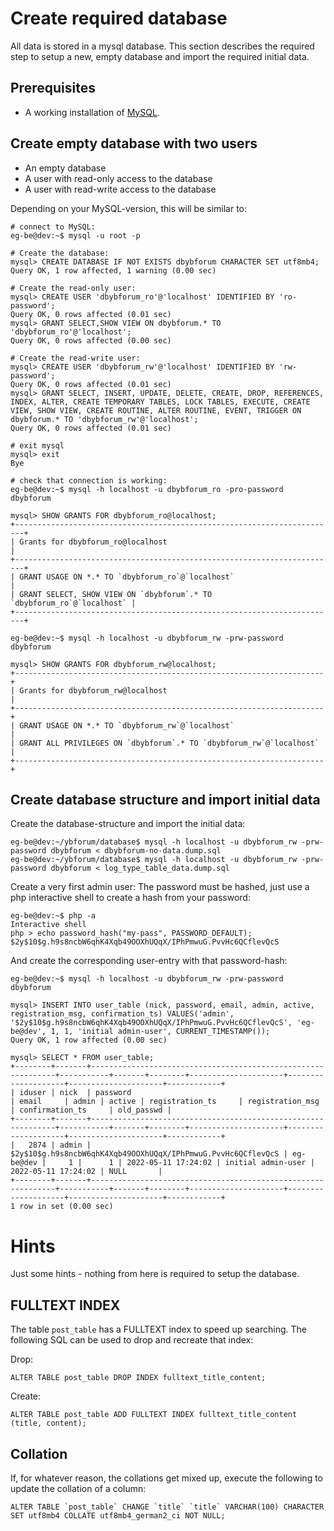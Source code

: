 # Create required database
All data is stored in a mysql database. This section describes the required step to setup a new, empty database and import the required initial data.

## Prerequisites
- A working installation of [MySQL](https://www.mysql.com).

## Create empty database with two users
- An empty database
- A user with read-only access to the database
- A user with read-write access to the database

Depending on your MySQL-version, this will be similar to:
```
# connect to MySQL:
eg-be@dev:~$ mysql -u root -p

# Create the database:
mysql> CREATE DATABASE IF NOT EXISTS dbybforum CHARACTER SET utf8mb4;
Query OK, 1 row affected, 1 warning (0.00 sec)

# Create the read-only user:
mysql> CREATE USER 'dbybforum_ro'@'localhost' IDENTIFIED BY 'ro-password';
Query OK, 0 rows affected (0.01 sec)
mysql> GRANT SELECT,SHOW VIEW ON dbybforum.* TO 'dbybforum_ro'@'localhost';
Query OK, 0 rows affected (0.00 sec)

# Create the read-write user:
mysql> CREATE USER 'dbybforum_rw'@'localhost' IDENTIFIED BY 'rw-password';
Query OK, 0 rows affected (0.01 sec)
mysql> GRANT SELECT, INSERT, UPDATE, DELETE, CREATE, DROP, REFERENCES, INDEX, ALTER, CREATE TEMPORARY TABLES, LOCK TABLES, EXECUTE, CREATE VIEW, SHOW VIEW, CREATE ROUTINE, ALTER ROUTINE, EVENT, TRIGGER ON dbybforum.* TO 'dbybforum_rw'@'localhost';
Query OK, 0 rows affected (0.01 sec)

# exit mysql
mysql> exit
Bye

# check that connection is working:
eg-be@dev:~$ mysql -h localhost -u dbybforum_ro -pro-password dbybforum

mysql> SHOW GRANTS FOR dbybforum_ro@localhost;
+------------------------------------------------------------------------+
| Grants for dbybforum_ro@localhost                                      |
+------------------------------------------------------------------------+
| GRANT USAGE ON *.* TO `dbybforum_ro`@`localhost`                       |
| GRANT SELECT, SHOW VIEW ON `dbybforum`.* TO `dbybforum_ro`@`localhost` |
+------------------------------------------------------------------------+

eg-be@dev:~$ mysql -h localhost -u dbybforum_rw -prw-password dbybforum

mysql> SHOW GRANTS FOR dbybforum_rw@localhost;
+---------------------------------------------------------------------+
| Grants for dbybforum_rw@localhost                                   |
+---------------------------------------------------------------------+
| GRANT USAGE ON *.* TO `dbybforum_rw`@`localhost`                    |
| GRANT ALL PRIVILEGES ON `dbybforum`.* TO `dbybforum_rw`@`localhost` |
+---------------------------------------------------------------------+
```

## Create database structure and import initial data
Create the database-structure and import the initial data:
```
eg-be@dev:~/ybforum/database$ mysql -h localhost -u dbybforum_rw -prw-password dbybforum < dbybforum-no-data.dump.sql 
eg-be@dev:~/ybforum/database$ mysql -h localhost -u dbybforum_rw -prw-password dbybforum < log_type_table_data.dump.sql 
```

Create a very first admin user:
The password must be hashed, just use a php interactive shell to create a hash from your password:
```
eg-be@dev:~$ php -a
Interactive shell
php > echo password_hash("my-pass", PASSWORD_DEFAULT);
$2y$10$g.h9s8ncbW6qhK4Xqb49OOXhUQqX/IPhPmwuG.PvvHc6QCflevQcS
```
And create the corresponding user-entry with that password-hash:
```
eg-be@dev:~$ mysql -h localhost -u dbybforum_rw -prw-password dbybforum

mysql> INSERT INTO user_table (nick, password, email, admin, active, registration_msg, confirmation_ts) VALUES('admin', '$2y$10$g.h9s8ncbW6qhK4Xqb49OOXhUQqX/IPhPmwuG.PvvHc6QCflevQcS', 'eg-be@dev', 1, 1, 'initial admin-user', CURRENT_TIMESTAMP());
Query OK, 1 row affected (0.00 sec)

mysql> SELECT * FROM user_table;
+--------+-------+--------------------------------------------------------------+-----------+-------+--------+---------------------+--------------------+---------------------+------------+
| iduser | nick  | password                                                     | email     | admin | active | registration_ts     | registration_msg   | confirmation_ts     | old_passwd |
+--------+-------+--------------------------------------------------------------+-----------+-------+--------+---------------------+--------------------+---------------------+------------+
|   2874 | admin | $2y$10$g.h9s8ncbW6qhK4Xqb49OOXhUQqX/IPhPmwuG.PvvHc6QCflevQcS | eg-be@dev |     1 |      1 | 2022-05-11 17:24:02 | initial admin-user | 2022-05-11 17:24:02 | NULL       |
+--------+-------+--------------------------------------------------------------+-----------+-------+--------+---------------------+--------------------+---------------------+------------+
1 row in set (0.00 sec)
```

# Hints
Just some hints - nothing from here is required to setup the database.

## FULLTEXT INDEX
The table `post_table` has a FULLTEXT index to speed up searching. The following SQL can be used to drop and recreate that index:

Drop: 
```
ALTER TABLE post_table DROP INDEX fulltext_title_content;
```

Create: 
```
ALTER TABLE post_table ADD FULLTEXT INDEX fulltext_title_content (title, content);
``` 

## Collation
If, for whatever reason, the collations get mixed up, execute the following to update the collation of a column:

```
ALTER TABLE `post_table` CHANGE `title` `title` VARCHAR(100) CHARACTER SET utf8mb4 COLLATE utf8mb4_german2_ci NOT NULL;
```
